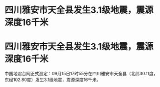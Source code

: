 # 四川雅安市天全县发生3.1级地震，震源深度16千米

# 四川雅安市天全县发生3.1级地震，震源深度16千米

中国地震台网正式测定：09月15日17时55分在四川雅安市天全县（北纬30.11度，东经102.80度）发生3.1级地震，震源深度16千米。

